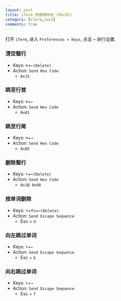 ```yaml
---
layout: post
title: iTerm 快捷键绑定 (MacOS)
category: [iTerm,Java]
comments: true
---
```


打开 `iTerm`, 进入 `Preferences > Keys`, 点击  `+` 进行设置.

### 清空整行

- Keys: `⌘`+`⟵(Delete)`
- Action: `Send Hex Code`
  - `0x15`

### 跳至行首

- Keys: `⌘`+`←`
- Action: `Send Hex Code`
  - `0x01`

### 跳至行尾

- Keys: `⌘`+`→`
- Action: `Send Hex Code`
  - `0x05`

### 删除整行

- Keys: `⌥`+`⟵(Delete)`
- Action: `Send Hex Code`
  - `0x1B 0x08`

### 按单词删除

- Keys: `⌥`+`fn`+`⟵(Delete)`
- Action: `Send Escape Sequence`
  - Esc + `d`

### 向左跳过单词

- Keys: `⌥`+`←`
- Action: `Send Escape Sequence`
  - Esc + `b`

### 向右跳过单词

- Keys: `⌥`+`→`
- Action: `Send Escape Sequence`
  - Esc + `f`
